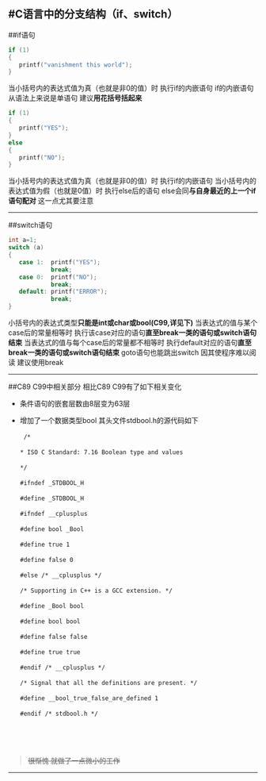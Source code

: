 #C语言中的分支结构（if、switch）
---
##if语句
``` C
if (1)
{
   printf("vanishment this world");
}
```
当小括号内的表达式值为真（也就是非0的值）时 执行if的内嵌语句
if的内嵌语句从语法上来说是单语句 建议**用花括号括起来**
``` C
if (1)
{
   printf("YES");
}
else
{
   printf("NO");   
}
```
当小括号内的表达式值为真（也就是非0的值）时 执行if的内嵌语句
当小括号内的表达式值为假（也就是0值）时 执行else后的语句
else会同**与自身最近的上一个if语句配对** 这一点尤其要注意

---
##switch语句
``` C
int a=1;
switch (a)
{
   case 1:  printf("YES");
            break;
   case 0:  printf("NO"); 
            break;
   default: printf("ERROR");   
            break;
}
```
小括号内的表达式类型**只能是int或char或bool(C99,详见下)**
当表达式的值与某个case后的常量相等时 
执行该case对应的语句**直至break一类的语句或switch语句结束**
当表达式的值与每个case后的常量都不相等时
执行default对应的语句**直至break一类的语句或switch语句结束**
goto语句也能跳出switch 因其使程序难以阅读 建议使用break

---
##C89 C99中相关部分
相比C89 C99有了如下相关变化

- 条件语句的嵌套层数由8层变为63层

- 增加了一个数据类型bool 
其头文件stdbool.h的源代码如下
```
 　　/*

　　* ISO C Standard: 7.16 Boolean type and values

　　*/

　　#ifndef _STDBOOL_H

　　#define _STDBOOL_H

　　#ifndef __cplusplus

　　#define bool _Bool

　　#define true 1

　　#define false 0

　　#else /* __cplusplus */

　　/* Supporting in C++ is a GCC extension. */

　　#define _Bool bool

　　#define bool bool

　　#define false false

　　#define true true

　　#endif /* __cplusplus */

　　/* Signal that all the definitions are present. */

　　#define __bool_true_false_are_defined 1

　　#endif /* stdbool.h */
```
　　
---
> ~~很惭愧 就做了一点微小的工作~~ 

---
